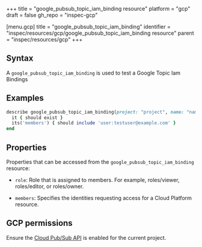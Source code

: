 +++
title = "google_pubsub_topic_iam_binding resource"
platform = "gcp"
draft = false
gh_repo = "inspec-gcp"

[menu.gcp]
title = "google_pubsub_topic_iam_binding"
identifier = "inspec/resources/gcp/google_pubsub_topic_iam_binding resource"
parent = "inspec/resources/gcp"
+++

## Syntax

A `google_pubsub_topic_iam_binding` is used to test a Google Topic Iam Bindings

## Examples

```ruby
describe google_pubsub_topic_iam_binding(project: "project", name: "name", role: "roles/editor") do
  it { should exist }
  its('members') { should include 'user:testuser@example.com' }
end
```


## Properties

Properties that can be accessed from the `google_pubsub_topic_iam_binding` resource:

  * `role`: Role that is assigned to members. For example, roles/viewer, roles/editor, or roles/owner.

  * `members`: Specifies the identities requesting access for a Cloud Platform resource.


## GCP permissions

Ensure the [Cloud Pub/Sub API](https://console.cloud.google.com/apis/library/pubsub.googleapis.com/) is enabled for the current project.
